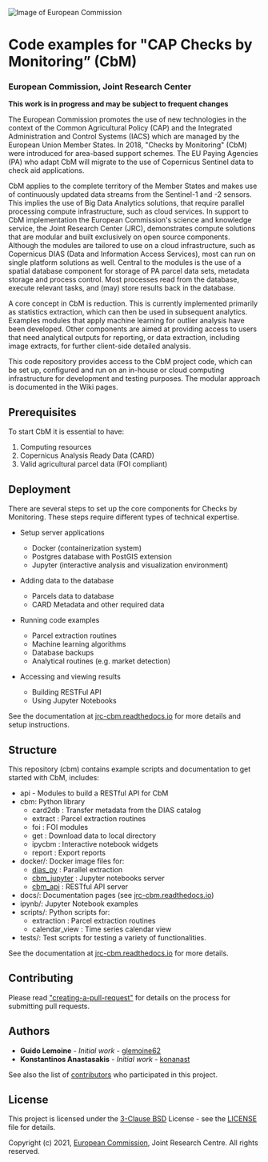 ![Image of European Commission](https://raw.githubusercontent.com/ec-jrc/cbm/main/docs/img/eu_science_hub.png)
# Code examples for "CAP Checks by Monitoring” (CbM)
### European Commission, Joint Research Center

**This work is in progress and may be subject to frequent changes**

The European Commission promotes the use of new technologies in the context of
the Common Agricultural Policy (CAP) and the Integrated Administration and
Control Systems (IACS) which are managed by the European Union Member States.
In 2018, "Checks by Monitoring" (CbM) were introduced for area-based support
schemes. The EU  Paying Agencies (PA) who adapt CbM will migrate to the use of
Copernicus Sentinel data to check aid applications.

CbM applies to the complete territory of the Member States and makes use of
continuously updated data streams from the Sentinel-1 and -2 sensors. This
implies the use of Big Data Analytics solutions, that require parallel
processing compute infrastructure, such as cloud services. In support to CbM
implementation the European Commission's science and knowledge service, the
Joint Research Center (JRC), demonstrates compute solutions that are modular
and built exclusively on open source components. Although the modules are
tailored to use on a cloud infrastructure, such as Copernicus DIAS (Data and
Information Access Services), most can run on single platform solutions as well.
Central to the modules is the use of a spatial database component for storage of
PA parcel data sets, metadata storage and process control. Most processes read
from the database, execute relevant tasks, and (may) store results back in the
database.

A core concept in CbM is reduction. This is currently implemented primarily as
statistics extraction, which can then be used in subsequent analytics. Examples
modules that apply machine learning for outlier analysis have been developed.
Other components are aimed at providing access to users that need analytical
outputs for reporting, or data extraction, including image extracts, for further
client-side detailed analysis.

This code repository provides access to the CbM project code, which can be set
up, configured and run on an in-house or cloud computing infrastructure for
development and testing purposes. The modular approach is documented in the Wiki
pages. 


## Prerequisites

To start CbM it is essential to have:

1. Computing resources
2. Copernicus Analysis Ready Data (CARD)
3. Valid agricultural parcel data (FOI compliant)


## Deployment

There are several steps to set up the core components for Checks by Monitoring.
These steps require different types of technical expertise. 

- Setup server applications
    - Docker (containerization system)
    - Postgres database with PostGIS extension
    - Jupyter (interactive analysis and visualization environment)


- Adding data to the database
    - Parcels data to database
    - CARD Metadata and other required data


- Running code examples
    - Parcel extraction routines
    - Machine learning algorithms
    - Database backups
    - Analytical routines (e.g. market detection)


- Accessing and viewing results
    - Building RESTFul API
    - Using Jupyter Notebooks


See the documentation at [jrc-cbm.readthedocs.io](https://jrc-cbm.readthedocs.io)
for more details and setup instructions.


## Structure

This repository (cbm) contains example scripts and documentation to get started
with  CbM, includes:

- api - Modules to build a RESTful API for CbM
- cbm: Python library
    - card2db : Transfer metadata from the DIAS catalog
    - extract : Parcel extraction routines
    - foi : FOI modules
    - get : Download data to local directory
    - ipycbm : Interactive notebook widgets
    - report : Export reports
- docker/: Docker image files for:
    - [dias_py](https://hub.docker.com/r/glemoine62/dias_py) : Parallel extraction
    - [cbm_jupyter](https://hub.docker.com/r/gtcap/cbm_jupyter) : Jupyter notebooks server
    - [cbm_api](https://hub.docker.com/r/gtcap/cbm_api) : RESTful API server
- docs/: Documentation pages (see [jrc-cbm.readthedocs.io](https://jrc-cbm.readthedocs.io))
- ipynb/: Jupyter Notebook examples
- scripts/: Python scripts for:
    - extraction : Parcel extraction routines
    - calendar_view : Time series calendar view
- tests/: Test scripts for testing a variety of functionalities.

See the documentation at [jrc-cbm.readthedocs.io](https://jrc-cbm.readthedocs.io) for more details.


## Contributing

Please read ["creating-a-pull-request"](https://docs.github.com/en/github/collaborating-with-issues-and-pull-requests/creating-a-pull-request)
for details on the process for submitting pull requests.


## Authors

* **Guido Lemoine** - *Initial work* - [glemoine62](https://github.com/glemoine62)
* **Konstantinos Anastasakis** - *Initial work* - [konanast](https://github.com/konanast)

See also the list of [contributors](https://github.com/ec-jrc/cbm/contributors)
who participated in this project.


## License

This project is licensed under the [3-Clause BSD](https://opensource.org/licenses/BSD-3-Clause)
License - see the [LICENSE](LICENSE) file for details.


Copyright (c) 2021, [European Commission](https://ec.europa.eu/),
Joint Research Centre. All rights reserved.